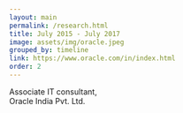 ```yaml
---
layout: main
permalink: /research.html
title: July 2015 - July 2017
image: assets/img/oracle.jpeg
grouped_by: timeline
link: https://www.oracle.com/in/index.html
order: 2
---
```


Associate IT consultant,<br>
Oracle India Pvt. Ltd.